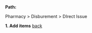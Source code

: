**Path:** 

Pharmacy > Disburement > DIrect Issue

**1. Add items**
[back](https://github.com/hmislk/hmis/wiki/Pharmacy-Transactions-between-different-units)